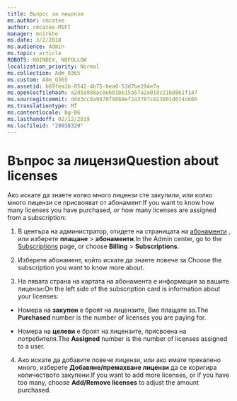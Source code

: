 ```yaml
---
title: Въпрос за лицензи
ms.author: cmcatee
author: cmcatee-MSFT
manager: mnirkhe
ms.date: 3/2/2018
ms.audience: Admin
ms.topic: article
ROBOTS: NOINDEX, NOFOLLOW
localization_priority: Normal
ms.collection: Adm_O365
ms.custom: Adm_O365
ms.assetid: b69fea1b-0542-4b75-bea0-53d7be294e7a
ms.openlocfilehash: a2d5a988ac0eb01bb15a57a2a018c21b8861f147
ms.sourcegitcommit: dd43cc0a9470f98b8ef2a3787c823801d674c666
ms.translationtype: MT
ms.contentlocale: bg-BG
ms.lasthandoff: 02/12/2019
ms.locfileid: "29938329"
---
```

# <a name="question-about-licenses"></a><span data-ttu-id="3a2fb-102">Въпрос за лицензи</span><span class="sxs-lookup"><span data-stu-id="3a2fb-102">Question about licenses</span></span>

<span data-ttu-id="3a2fb-103">Ако искате да знаете колко много лицензи сте закупили, или колко много лицензи се присвояват от абонамент:</span><span class="sxs-lookup"><span data-stu-id="3a2fb-103">If you want to know how many licenses you have purchased, or how many licenses are assigned from a subscription:</span></span>
  
1. <span data-ttu-id="3a2fb-104">В центъра на администратор, отидете на страницата на [абонаменти](https://go.microsoft.com/fwlink/p/?linkid=842054) , или изберете **плащане** \> **абонаменти**.</span><span class="sxs-lookup"><span data-stu-id="3a2fb-104">In the Admin center, go to the [Subscriptions](https://go.microsoft.com/fwlink/p/?linkid=842054) page, or choose **Billing** \> **Subscriptions**.</span></span>
    
2. <span data-ttu-id="3a2fb-105">Изберете абонамент, който искате да знаете повече за.</span><span class="sxs-lookup"><span data-stu-id="3a2fb-105">Choose the subscription you want to know more about.</span></span>
    
3. <span data-ttu-id="3a2fb-106">На лявата страна на картата на абонамента е информация за вашите лицензи:</span><span class="sxs-lookup"><span data-stu-id="3a2fb-106">On the left side of the subscription card is information about your licenses:</span></span>
    
  - <span data-ttu-id="3a2fb-107">Номера на **закупен** е броят на лицензите, Вие плащате за.</span><span class="sxs-lookup"><span data-stu-id="3a2fb-107">The **Purchased** number is the number of licenses you are paying for.</span></span> 
    
  - <span data-ttu-id="3a2fb-108">Номера на **целеви** е броят на лицензите, присвоена на потребителя.</span><span class="sxs-lookup"><span data-stu-id="3a2fb-108">The **Assigned** number is the number of licenses assigned to a user.</span></span> 
    
4. <span data-ttu-id="3a2fb-109">Ако искате да добавите повече лицензи, или ако имате прекалено много, изберете **Добавяне/премахване лицензи** да се коригира количеството закупени.</span><span class="sxs-lookup"><span data-stu-id="3a2fb-109">If you want to add more licenses, or if you have too many, choose **Add/Remove licenses** to adjust the amount purchased.</span></span> 
    

